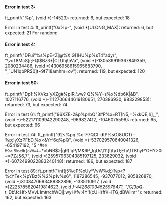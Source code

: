#### Error in test 3:
ft_printf("%p", (void *)-14523): returned: 6, but expected: 18

Error in test 4:
 ft_printf("0x%p-", (void *)ULONG_MAX): returned: 6, but expected: 21
For random:
####  Error in test 4:
ft_printf("DFui"%s%pE<Zj@%X G[]HU%p%sT4"adyr", "\vcT8McS]r;FQl$Bz3*|CLUhj\nVa", (void *)-130539919367849359, 2080234486,
(void *)4306958615965683790, "_`UN1qbPR$0]t~9f718amhm=ov"): returned: 119, but expected: 120

#### Error in test 50:
 ft_printf("Dp1:%XVkz`yXZg#%pIR_\vw? Q%%Y=s%x%db6K|&B", 1027116776, (void *)-1112706644619180651, 270386930, 983229853):
returned: 73, but expected: 74

Error in test 61: ft_printf("96XZE-2&p%prbQ"3#P%x=RT[N5,=%xkQE;h],_", (void *)-522171109942290248, -969827412, -1046075596): returned: 65,
but expected: 66


Error in test 74: ft_printf("92<%pq:%c-F7QCf-dtP%sO)8UCTi--%p;!yXzPFbD,%x<&Yr^6q%pQ", (void *)-537029570640041326, -654197192, "5 ^#`99
M9w.5kwdb{oVV=4`+*obNB$>|gR)'qP/M&6P_lgUs\t11[t\t\rU;Efp\fTKhyP'OHY>0i~=7ZJ&6,7", (void *)2595796304385197125, 233629032, (void
*)-6072499022883240148): returned: 186, but expected: 187


Error in test 89: ft_printf("\nf(j5%cP%xUy*VvW%d;}%p<?%cYTe<%pYBz%%2%p1v%s6", 1187286545, -937077012, 905826870, (void
*)3108470693488382896, -1335110917, (void *)2225785820419814623, (void *)-442681034525978471,
"]G]3bQ*-t_Db\fcHf>MVvL1m#rchWOj|:wyH\fv:4Y'!(cUH{ffK=iTG,dBWllm^"): returned: 162, but expected: 163
